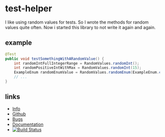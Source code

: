 test-helper
===========

I like using random values for tests. So I wrote the methods for random values
quite often. Now i started this library to not write it again and again.

example
-------

``` java
@Test
public void testSomethingWithARandomValue() {
    int randomIntFullIntegerRange = RandomValues.randomInt();
    int randomPositiveIntWithMax = RandomValues.randomInt(15);
    ExampleEnum randomEnumValue = RandomValues.randomEnum(ExampleEnum.class);
    // ...
}
```

links
-----


 - [Info](https://rynr.github.io/test-helper/)
 - [Github](https://github.com/rynr/test-helper)
 - [Bugs](https://github.com/rynr/test-helper/issues)
 - [Documentation](https://javadoc.io/doc/org.rjung.util/test-helper)
 - [![Build Status](https://travis-ci.org/rynr/test-helper.svg?branch=master)](https://travis-ci.org/rynr/test-helper)

